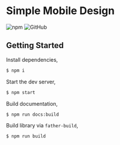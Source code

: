 # Simple Mobile Design

![npm]()
![GitHub]()


<!-- 文档站点：http://eassy.com.cn/simple-mobile -->

## Getting Started

Install dependencies,

```bash
$ npm i
```

Start the dev server,

```bash
$ npm start
```

Build documentation,

```bash
$ npm run docs:build
```

Build library via `father-build`,

```bash
$ npm run build
```
